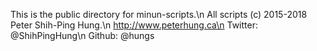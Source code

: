 This is the public directory for minun-scripts.\n
All scripts (c) 2015-2018 Peter Shih-Ping Hung.\n
http://www.peterhung.ca\n
Twitter: @ShihPingHung\n
Github: @hungs
